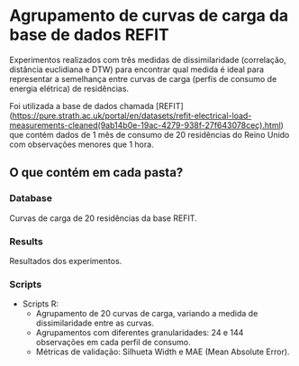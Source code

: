 # Agrupamento de curvas de carga da base de dados REFIT

Experimentos realizados com três medidas de dissimilaridade (correlação, distância euclidiana e DTW) para encontrar qual medida é ideal para representar a semelhança entre curvas de carga (perfis de consumo de energia elétrica) de residências.

Foi utilizada a base de dados chamada [REFIT] (https://pure.strath.ac.uk/portal/en/datasets/refit-electrical-load-measurements-cleaned(9ab14b0e-19ac-4279-938f-27f643078cec).html) que contém dados de 1 mês de consumo de 20 residências do Reino Unido com observações menores que 1 hora.

## O que contém em cada pasta?

### Database

Curvas de carga de 20 residências da base REFIT.

### Results

Resultados dos experimentos.

### Scripts

* Scripts R:
	* Agrupamento de 20 curvas de carga, variando a medida de dissimilaridade entre as curvas.
	* Agrupamentos com diferentes granularidades: 24 e 144 observações em cada perfil de consumo.
	* Métricas de validação: Silhueta Width e MAE (Mean Absolute Error).



